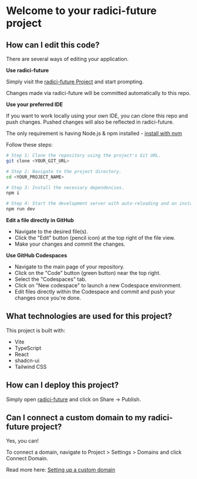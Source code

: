 # Welcome to your radici-future project

## How can I edit this code?

There are several ways of editing your application.

**Use radici-future**

Simply visit the [radici-future Project](https://radici-future.dev/projects/e2ff03df-1526-4017-9675-3f530a0b6304) and start prompting.

Changes made via radici-future will be committed automatically to this repo.

**Use your preferred IDE**

If you want to work locally using your own IDE, you can clone this repo and push changes. Pushed changes will also be reflected in radici-future.

The only requirement is having Node.js & npm installed - [install with nvm](https://github.com/nvm-sh/nvm#installing-and-updating)

Follow these steps:

```sh
# Step 1: Clone the repository using the project's Git URL.
git clone <YOUR_GIT_URL>

# Step 2: Navigate to the project directory.
cd <YOUR_PROJECT_NAME>

# Step 3: Install the necessary dependencies.
npm i

# Step 4: Start the development server with auto-reloading and an instant preview.
npm run dev
```

**Edit a file directly in GitHub**

- Navigate to the desired file(s).
- Click the "Edit" button (pencil icon) at the top right of the file view.
- Make your changes and commit the changes.

**Use GitHub Codespaces**

- Navigate to the main page of your repository.
- Click on the "Code" button (green button) near the top right.
- Select the "Codespaces" tab.
- Click on "New codespace" to launch a new Codespace environment.
- Edit files directly within the Codespace and commit and push your changes once you're done.

## What technologies are used for this project?

This project is built with:

- Vite
- TypeScript
- React
- shadcn-ui
- Tailwind CSS

## How can I deploy this project?

Simply open [radici-future](https://radici-future.dev/projects/e2ff03df-1526-4017-9675-3f530a0b6304) and click on Share -> Publish.

## Can I connect a custom domain to my radici-future project?

Yes, you can!

To connect a domain, navigate to Project > Settings > Domains and click Connect Domain.

Read more here: [Setting up a custom domain](https://docs.radici-future.dev/tips-tricks/custom-domain#step-by-step-guide)
